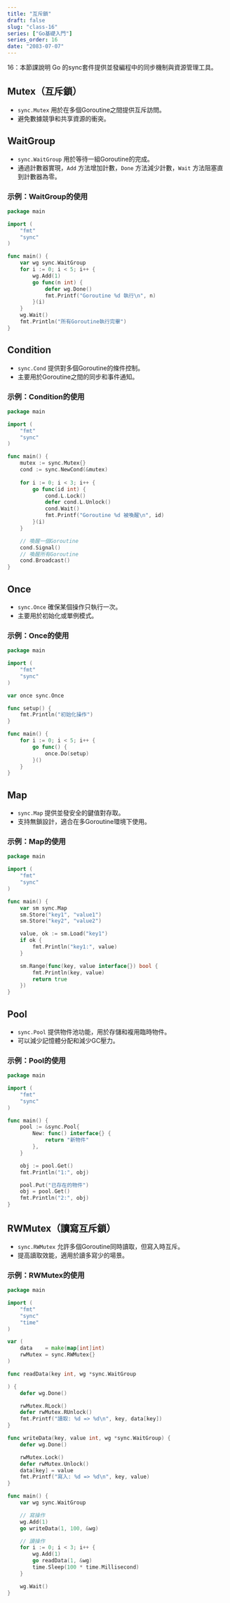 ```yaml
---
title: "互斥鎖"
draft: false
slug: "class-16"
series: ["Go基礎入門"]
series_order: 16
date: "2083-07-07"
---
```

16：本節課說明 Go 的sync套件提供並發編程中的同步機制與資源管理工具。

## Mutex（互斥鎖）
- `sync.Mutex` 用於在多個Goroutine之間提供互斥訪問。
- 避免數據競爭和共享資源的衝突。

## WaitGroup
- `sync.WaitGroup` 用於等待一組Goroutine的完成。
- 通過計數器實現，`Add` 方法增加計數，`Done` 方法減少計數，`Wait` 方法阻塞直到計數器為零。

### 示例：WaitGroup的使用
```go
package main

import (
	"fmt"
	"sync"
)

func main() {
	var wg sync.WaitGroup
	for i := 0; i < 5; i++ {
		wg.Add(1)
		go func(n int) {
			defer wg.Done()
			fmt.Printf("Goroutine %d 執行\n", n)
		}(i)
	}
	wg.Wait()
	fmt.Println("所有Goroutine執行完畢")
}
```

## Condition
- `sync.Cond` 提供對多個Goroutine的條件控制。
- 主要用於Goroutine之間的同步和事件通知。

### 示例：Condition的使用
```go
package main

import (
	"fmt"
	"sync"
)

func main() {
	mutex := sync.Mutex{}
	cond := sync.NewCond(&mutex)
	
	for i := 0; i < 3; i++ {
		go func(id int) {
			cond.L.Lock()
			defer cond.L.Unlock()
			cond.Wait()
			fmt.Printf("Goroutine %d 被喚醒\n", id)
		}(i)
	}

	// 喚醒一個Goroutine
	cond.Signal()
	// 喚醒所有Goroutine
	cond.Broadcast()
}
```

## Once
- `sync.Once` 確保某個操作只執行一次。
- 主要用於初始化或單例模式。

### 示例：Once的使用
```go
package main

import (
	"fmt"
	"sync"
)

var once sync.Once

func setup() {
	fmt.Println("初始化操作")
}

func main() {
	for i := 0; i < 5; i++ {
		go func() {
			once.Do(setup)
		}()
	}
}
```

## Map
- `sync.Map` 提供並發安全的鍵值對存取。
- 支持無鎖設計，適合在多Goroutine環境下使用。

### 示例：Map的使用
```go
package main

import (
	"fmt"
	"sync"
)

func main() {
	var sm sync.Map
	sm.Store("key1", "value1")
	sm.Store("key2", "value2")

	value, ok := sm.Load("key1")
	if ok {
		fmt.Println("key1:", value)
	}

	sm.Range(func(key, value interface{}) bool {
		fmt.Println(key, value)
		return true
	})
}
```

## Pool
- `sync.Pool` 提供物件池功能，用於存儲和複用臨時物件。
- 可以減少記憶體分配和減少GC壓力。

### 示例：Pool的使用
```go
package main

import (
	"fmt"
	"sync"
)

func main() {
	pool := &sync.Pool{
		New: func() interface{} {
			return "新物件"
		},
	}

	obj := pool.Get()
	fmt.Println("1:", obj)

	pool.Put("已存在的物件")
	obj = pool.Get()
	fmt.Println("2:", obj)
}
```

## RWMutex（讀寫互斥鎖）
- `sync.RWMutex` 允許多個Goroutine同時讀取，但寫入時互斥。
- 提高讀取效能，適用於讀多寫少的場景。

### 示例：RWMutex的使用
```go
package main

import (
	"fmt"
	"sync"
	"time"
)

var (
	data    = make(map[int]int)
	rwMutex = sync.RWMutex{}
)

func readData(key int, wg *sync.WaitGroup

) {
	defer wg.Done()

	rwMutex.RLock()
	defer rwMutex.RUnlock()
	fmt.Printf("讀取: %d => %d\n", key, data[key])
}

func writeData(key, value int, wg *sync.WaitGroup) {
	defer wg.Done()

	rwMutex.Lock()
	defer rwMutex.Unlock()
	data[key] = value
	fmt.Printf("寫入: %d => %d\n", key, value)
}

func main() {
	var wg sync.WaitGroup

	// 寫操作
	wg.Add(1)
	go writeData(1, 100, &wg)

	// 讀操作
	for i := 0; i < 3; i++ {
		wg.Add(1)
		go readData(1, &wg)
		time.Sleep(100 * time.Millisecond)
	}

	wg.Wait()
}
```
